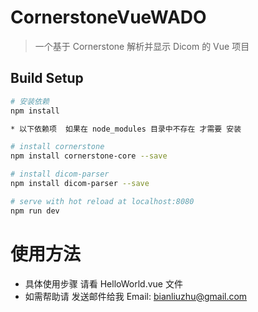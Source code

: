 # CornerstoneVueWADO

> 一个基于 Cornerstone 解析并显示 Dicom 的 Vue 项目

## Build Setup

``` bash
# 安装依赖
npm install

* 以下依赖项  如果在 node_modules 目录中不存在 才需要 安装

# install cornerstone
npm install cornerstone-core --save

# install dicom-parser
npm install dicom-parser --save

# serve with hot reload at localhost:8080
npm run dev

```
# 使用方法

* 具体使用步骤 请看 HelloWorld.vue 文件
* 如需帮助请 发送邮件给我 Email: bianliuzhu@gmail.com

